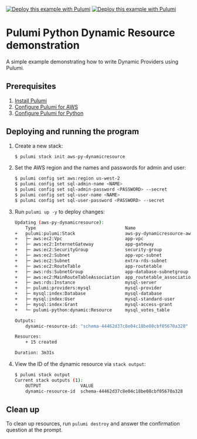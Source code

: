 [![Deploy this example with Pulumi](https://www.pulumi.com/images/deploy-with-pulumi/dark.svg)](https://app.pulumi.com/new?template=https://github.com/pulumi/examples/blob/master/aws-py-dynamicresource/README.md#gh-light-mode-only)
[![Deploy this example with Pulumi](https://get.pulumi.com/new/button-light.svg)](https://app.pulumi.com/new?template=https://github.com/pulumi/examples/blob/master/aws-py-dynamicresource/README.md#gh-dark-mode-only)

# Pulumi Python Dynamic Resource demonstration

A simple example demonstrating how to write Dynamic Providers using Pulumi.

## Prerequisites

1. [Install Pulumi](https://www.pulumi.com/docs/get-started/install/)
1. [Configure Pulumi for AWS](https://www.pulumi.com/docs/intro/cloud-providers/aws/setup/)
1. [Configure Pulumi for Python](https://www.pulumi.com/docs/intro/languages/python/)

## Deploying and running the program

1. Create a new stack:

    ```bash
    $ pulumi stack init aws-py-dynamicresource
    ```

1. Set the AWS region and the names and passwords for admin and user:

    ```bash
    $ pulumi config set aws:region us-west-2
    $ pulumi config set sql-admin-name <NAME>
    $ pulumi config set sql-admin-password <PASSWORD> --secret
    $ pulumi config set sql-user-name <NAME>
    $ pulumi config set sql-user-password <PASSWORD> --secret
    ```

1. Run `pulumi up -y` to deploy changes:

    ```bash
    Updating (aws-py-dynamicresource):
        Type                                  Name                                           Status
    +   pulumi:pulumi:Stack                   aws-py-dynamicresource-aws-py-dynamicresource  created
    +   ├─ aws:ec2:Vpc                        app-vpc                                        created
    +   ├─ aws:ec2:InternetGateway            app-gateway                                    created
    +   ├─ aws:ec2:SecurityGroup              security-group                                 created
    +   ├─ aws:ec2:Subnet                     app-vpc-subnet                                 created
    +   ├─ aws:ec2:Subnet                     extra-rds-subnet                               created
    +   ├─ aws:ec2:RouteTable                 app-routetable                                 created
    +   ├─ aws:rds:SubnetGroup                app-database-subnetgroup                       created
    +   ├─ aws:ec2:MainRouteTableAssociation  app_routetable_association                     created
    +   ├─ aws:rds:Instance                   mysql-server                                   created
    +   ├─ pulumi:providers:mysql             mysql-provider                                 created
    +   ├─ mysql:index:Database               mysql-database                                 created
    +   ├─ mysql:index:User                   mysql-standard-user                            created
    +   ├─ mysql:index:Grant                  mysql-access-grant                             created
    +   └─ pulumi-python:dynamic:Resource     mysql_votes_table                              created

    Outputs:
        dynamic-resource-id: "schema-44462d37c8e04c18be08cbf05670a328"

    Resources:
        + 15 created

    Duration: 3m31s
    ```

1. View the ID of the dynamic resource via `stack output`:

    ```bash
    $ pulumi stack output
    Current stack outputs (1):
        OUTPUT               VALUE
        dynamic-resource-id  schema-44462d37c8e04c18be08cbf05670a328
    ```

## Clean up

To clean up resources, run `pulumi destroy` and answer the confirmation question at the prompt.
